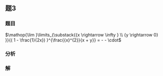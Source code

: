 ## 题3
### 题目
$\mathop{\lim }\limits_{\substack{{x \rightarrow  \infty } \\  {y \rightarrow  0} }}{( 1 - \frac{1}{2x}) }^{\frac{{x}^{2}}{x + y}} =  -  -  \cdot$
### 分析

### 解